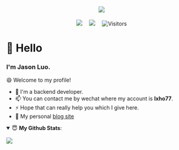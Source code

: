 <!-- 动态打字效果 -->
<h1 align="center">
  <a href="https://www.google.com/">
    <img src="https://readme-typing-svg.herokuapp.com/?lines=R.log(%E5%B0%8F%E7%BD%97%E5%90%8C%E5%AD%A6%E7%A5%9D%E6%82%A8%E4%BB%8A%E5%A4%A9%E6%84%89%E5%BF%AB!)&center=true&size=27">
  </a>
</h1>
<!-- 个人资料徽标 -->
<div align="center">
  <a href="https://www.google.com/"><img src="https://img.shields.io/badge/Website-MyWeb-blue"></a>&emsp;
  <a href="https://blog.csdn.net/weixin_44338903/"><img src="https://img.shields.io/badge/CSDN-Blog-c32136"></a>&emsp;
<!-- 访客数统计徽标 -->
  <img src="https://visitor-badge.glitch.me/badge?page_id=isoulgh" alt="Visitors"/>
</div>

#  🙋 Hello
### I'm Jason Luo.

<!--
**isoulgh/isoulgh** is a ✨ _special_ ✨ repository because its `README.md` (this file) appears on your GitHub profile.

Here are some ideas to get you started:

- 🔭 I’m currently working on ...
- 🌱 I’m currently learning ...
- 👯 I’m looking to collaborate on ...
- 🤔 I’m looking for help with ...
- 💬 Ask me about ...
- 📫 How to reach me: ...
- 😄 Pronouns: ...
- ⚡ Fun fact: ...
-->
😄 Welcome to my profile!

- 🔭 I'm a backend developer.
- 📫 You can contact me by wechat where my account is **lxho77**.
- ⚡  Hope that can really help you which I give here.
- 👋 My personal [blog site](https://www.baidu.com)

<details open>
  <summary> 😇 <b>My Github Stats</b>: </summary>
  <br>
  <img src="https://github-readme-stats.vercel.app/api?username=isoulgh&show_icons=true&icon_color=CE1D2D&text_color=718096&bg_color=ffffff&hide_title=true&hide_border=true"/>
</details>
